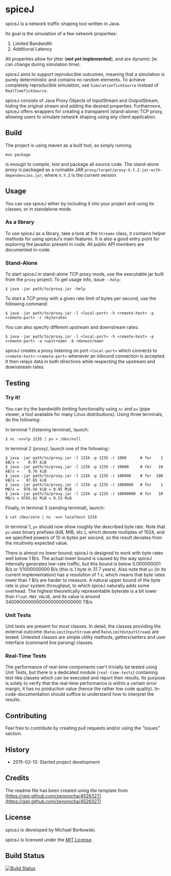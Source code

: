 # spiceJ

spiceJ is a network traffic shaping tool written in Java.

Its goal is the simulation of a few network properties:

1. Limited Bandwidth
1. Additional Latency

All properties allow for jitter (**not yet implemented**), and are dynamic (ie. can change during simulation time).

spiceJ aims to support reproducible outcomes, meaning that a simulation is purely deterministic and contains no random elements. To achieve completely reproducible simulation, use `SimulationTickSource` instead of `RealTimeTickSource`.

spiceJ consists of Java Proxy Objects of InputStream and OutputStream, hiding the original stream and adding the desired properties. Furthermore, spiceJ offers wrappers for creating a transparent (stand-alone) TCP proxy, allowing users to simulate network shaping using any client application.

## Build

The project is using maven as a built tool, so simply running

    mvn package

is enough to compile, test and package all source code. The stand-alone proxy is packaged as a runnable JAR `proxy/target/proxy-X.Y.Z-jar-with-dependencies.jar`, where `X.Y.Z` is the current version.

## Usage

You can use spiceJ either by including it into your project and using its classes, or in standalone mode.

### As a library

To use spiceJ as a library, take a look at the `Streams` class, it contains helper methods for using spiceJ's main features. It is also a good entry point for exploring the javadoc present in code. All public API members are documented in-code.

### Stand-Alone 

To start spiceJ in stand-alone TCP proxy mode, use the executable jar built from the `proxy` project. To get usage info, issue `--help`:

    $ java -jar path/to/proxy.jar -help

To start a TCP proxy with a given rate limit of bytes per second, use the following command:

    $ java -jar path/to/proxy.jar -l <local-port> -h <remote-host> -p <remote-port> -r <byterate>

You can also specify different upstream and downstream rates:

    $ java -jar path/to/proxy.jar -l <local-port> -h <remote-host> -p <remote-port> -a <upstream> -b <donwstream>

spiceJ creates a proxy listening on port `<local-port>` which connects to `<remote-host>:<remote-port>` whenever an inbound connection is accepted. It then relays data in both directions while respecting the upstream and downstream rates.

## Testing

### Try it!

You can try the bandwidth limiting functionality using `nc` and `pv` (pipe viewer, a tool available for many Linux distributions). Using three terminals, do the following:

In terminal 1 (listening terminal), launch:

    $ nc -vvvlp 1235 | pv > /dev/null

In terminal 2 (proxy), launch one of the following::

    $ java -jar path/to/proxy.jar -l 1234 -p 1235 -r 1000      # for    1 kB/s =    0.97 kiB
    $ java -jar path/to/proxy.jar -l 1234 -p 1235 -r 10000     # for   10 kB/s =    9.76 kiB
    $ java -jar path/to/proxy.jar -l 1234 -p 1235 -r 100000    # for  100 kB/s =   97.65 kiB
    $ java -jar path/to/proxy.jar -l 1234 -p 1235 -r 1000000   # for    1 MB/s =  976.56 kiB = 0.95 MiB 
    $ java -jar path/to/proxy.jar -l 1234 -p 1235 -r 10000000  # for   10 MB/s = 9765.62 MiB = 9.53 MiB

Finally, in terminal 3 (sending terminal), launch:

    $ cat /dev/zero | nc -vvv localhost 1234

In terminal 1, `pv` should now show roughly the described byte rate. Note that `pv` uses binary prefixes (kiB, MiB, etc.), which denote multiples of 1024, and we specified powers of 10 in bytes per second, so the result deviates from the intuitively expected value.

There is almost no lower bound; spiceJ is designed to work with byte rates well below 1 B/s. The actual lower bound is caused by the way spiceJ internally generates low-rate traffic, but this bound is below 0.000000001 B/s  or 1/1000000000 B/s (this is 1 byte in 31.7 years). Also note that `pv` (in its current implementation) has a resolution of 1 s, which means that byte rates lower than 1 B/s are harder to measure. A natural upper bound of the byte rate is your system throughput, to which spiceJ naturally adds some overhead. The highest theoretically representable byterate is a bit lower than `Float.MAX_VALUE`, and its value is around 340090000000000000000000000 TB/s

### Unit Tests

Unit tests are present for most classes. In detail, the classes providing the external outcome (`RateLimitInputStream` and `RateLimitOutputStream`) are tested. Untested classes are simple utility methods, getters/setters and user interface (command line parsing) classes.

### Real-Time Tests

The performance of real-time components can't trivially be tested using Unit Tests, but there is a dedicated module (`real-time-tests`) containing test-like classes which can be executed and report their results. Its purpose is solely to verify that the real-time performance is within a certain error margin, it has no production value (hence the rather low code quality). In-code-documentation should suffice to understand how to interpret the results.

## Contributing

Feel free to contribute by creating pull requests and/or using the "Issues" section.

## History

- 2015-02-13: Started project development

## Credits

The readme file has been created using the template from [https://gist.github.com/zenorocha/4526327](https://gist.github.com/zenorocha/4526327)

## License

spiceJ is developed by Michael Borkowski.

spiceJ is licensed under the [MIT License](http://opensource.org/licenses/MIT).

## Build Status

[![Build Status](https://travis-ci.org/michael-borkowski/spiceJ.svg?branch=master)](https://travis-ci.org/michael-borkowski/spiceJ)
